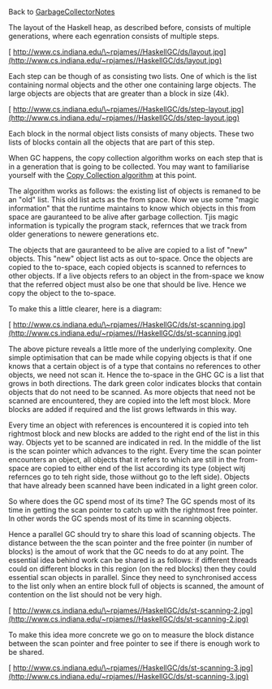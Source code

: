 
Back to [GarbageCollectorNotes](garbage-collector-notes)



The layout of the Haskell heap, as described before, consists of multiple generations, where each egenration consists of multiple steps.



[
http://www.cs.indiana.edu/\~rpjames//HaskellGC/ds/layout.jpg](http://www.cs.indiana.edu/~rpjames//HaskellGC/ds/layout.jpg)



Each step can be though of as consisting two lists. One of which is the list containing normal objects and the other one containing large objects. The large objects are objects that are greater than a block in size (4k). 



[
http://www.cs.indiana.edu/\~rpjames//HaskellGC/ds/step-layout.jpg](http://www.cs.indiana.edu/~rpjames//HaskellGC/ds/step-layout.jpg)



Each block in the normal object lists consists of many objects. These two lists of blocks contain all the objects that are part of this step. 



When GC happens, the copy collection algorithm works on each step that is in a generation that is going to be collected. You may want to familiarise yourself with the [
Copy Collection algorithm](http://www.brpreiss.com/books/opus5/html/page427.html) at this point. 



The algorithm works as follows: the existing list of objects is remaned to be an "old" list. This old list acts as the from space. Now we use some "magic information" that the runtime maintains to know which objects in this from space are gauranteed to be alive after garbage collection. Tjis magic information is typically the program stack, refernces that we track from older generations to newere generations etc. 



The objects that are gauranteed to be alive are copied to a list of "new" objects. This "new" object list acts as out to-space. Once the objects are copied to the to-space, each copied objects is scanned to refernces to other objects. If a live objects refers to an object in the from-space we know that the referred object must also be one that should be live. Hence we copy the object to the to-space. 



To make this a little clearer, here is a diagram:



[
http://www.cs.indiana.edu/\~rpjames//HaskellGC/ds/st-scanning.jpg](http://www.cs.indiana.edu/~rpjames//HaskellGC/ds/st-scanning.jpg)



The above picture reveals a little more of the underlying complexity. One simple optimisation that can be made while copying objects is that if one knows that a certain object is of a type that contains no references to other objects, we need not scan it. Hence the to-space in the GHC GC is a list that grows in both directions. The dark green color indicates blocks that contain objects that do not need to be scanned. As more objects that need not be scanned are encountered, they are copied into the left most block. More blocks are added if required and the list grows leftwards in this way. 



Every time an object with references is encountered it is copied into teh rightmost block and new blocks are added to the right end of the list in this way. Objects yet to be scanned are indicated in red. In the middle of the list is the scan pointer which advances to the right. Every time the scan pointer encounters an object, all objects that it refers to which are still in the from-space are copied to either end of the list according its type (object witj refernces go to teh right side, those wiithout go to the left side). Objects that have already been scanned have been indicated in a light green color. 



So where does the GC spend most of its time? The GC spends most of its time in getting the scan pointer to catch up with the rightmost free pointer. In other words the GC spends most of its time in scanning objects. 



Hence a parallel GC should try to share this load of scanning objects. The distance between the the scan pointer and the free pointer (in number of blocks) is the amout of work that the GC needs to do at any point. The essential idea behind work can be shared is as follows: if different threads could on different blocks in this region (on the red blocks) then they could essential scan objects in parallel. Since they need to synchronised access to the list only when an entire block full of objects is scanned, the amount of contention on the list should not be very high. 



[
http://www.cs.indiana.edu/\~rpjames//HaskellGC/ds/st-scanning-2.jpg](http://www.cs.indiana.edu/~rpjames//HaskellGC/ds/st-scanning-2.jpg)



To make this idea more concrete we go on to measure the block distance between the scan pointer and free pointer to see if there is enough work to be shared. 



[
http://www.cs.indiana.edu/\~rpjames//HaskellGC/ds/st-scanning-3.jpg](http://www.cs.indiana.edu/~rpjames//HaskellGC/ds/st-scanning-3.jpg)


